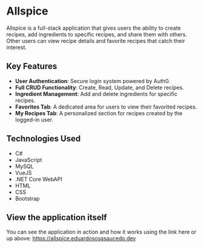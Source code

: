 # Allspice

Allspice is a full-stack application that gives users the ability to create recipes, add ingredients to specific recipes, and share them with others. Other users can view recipe details and favorite recipes that catch their interest.

## Key Features

- **User Authentication**: Secure login system powered by Auth0.
- **Full CRUD Functionality**: Create, Read, Update, and Delete recipes.
- **Ingredient Management**: Add and delete ingredients for specific recipes.
- **Favorites Tab**: A dedicated area for users to view their favorited recipes.
- **My Recipes Tab**: A personalized section for recipes created by the logged-in user.

## Technologies Used

- C#
- JavaScript
- MySQL
- VueJS
- .NET Core WebAPI
- HTML
- CSS
- Bootstrap

## View the application itself
You can see the application in action and how it works using the link here or up above: https://allspice.eduardososasaucedo.dev
